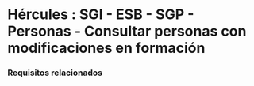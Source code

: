 # Hércules : SGI \- ESB \- SGP \- Personas \- Consultar personas con modificaciones en formación



### Requisitos relacionados






